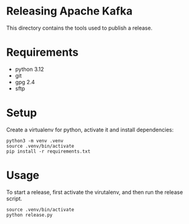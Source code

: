 Releasing Apache Kafka
======================

This directory contains the tools used to publish a release.

# Requirements

* python 3.12
* git
* gpg 2.4
* sftp


# Setup

Create a virtualenv for python, activate it and install dependencies:

```
python3 -m venv .venv
source .venv/bin/activate
pip install -r requirements.txt
```

# Usage

To start a release, first activate the virutalenv, and then run
the release script.

```
source .venv/bin/activate
python release.py
```

